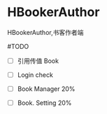# HBookerAuthor

HBookerAuthor,书客作者端

#TODO

- [ ] 引用传值 Book

- [ ] Login check
- [ ] Book Manager 20%
- [ ] Book. Setting 20%